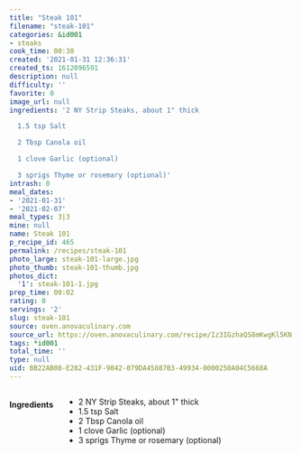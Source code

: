 ```yaml
---
title: "Steak 101"
filename: "steak-101"
categories: &id001
- steaks
cook_time: 00:30
created: '2021-01-31 12:36:31'
created_ts: 1612096591
description: null
difficulty: ''
favorite: 0
image_url: null
ingredients: '2 NY Strip Steaks, about 1" thick

  1.5 tsp Salt

  2 Tbsp Canola oil

  1 clove Garlic (optional)

  3 sprigs Thyme or rosemary (optional)'
intrash: 0
meal_dates:
- '2021-01-31'
- '2021-02-07'
meal_types: 3|3
mine: null
name: Steak 101
p_recipe_id: 465
permalink: /recipes/steak-101
photo_large: steak-101-large.jpg
photo_thumb: steak-101-thumb.jpg
photos_dict:
  '1': steak-101-1.jpg
prep_time: 00:02
rating: 0
servings: '2'
slug: steak-101
source: oven.anovaculinary.com
source_url: https://oven.anovaculinary.com/recipe/Iz3IGzhaQS8mKwgKl5KN
tags: *id001
total_time: ''
type: null
uid: BB22AB08-E282-431F-9042-079DA45887B3-49934-0000250A04C5668A
---
```

<div class="large-8 medium-7 columns" id="writeup">	</div><!-- #writeup -->
</div><!-- #row-one -->
<div class="row" id="row-two">	<div class="medium-4 small-5 columns" id="ingredients"><h4>Ingredients</h4><div class="box box-ingredients content"><ul>
<li>2 NY Strip Steaks, about 1&quot; thick</li>
<li>1.5 tsp Salt</li>
<li>2 Tbsp Canola oil</li>
<li>1 clove Garlic (optional)</li>
<li>3 sprigs Thyme or rosemary (optional)</li>
</ul>
</div>	</div>	<div class="medium-6 small-7 columns" id="directions">	</div>